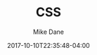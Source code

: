 ---
date: 2017-10-10T22:35:48-04:00
title: "CSS"
seo_title: "CSS | Mike Dane"
subheader:
     greeting: CSS - Style a Website
     description: This course covers the basics of styling a website using CSS. Work your way through the videos and we'll teach you everything you need to know to style a basic website!
description: This tutorial covers how to use introduction in CSS.
author: Mike Dane
image: introduction.png
video: WZ2uqGkHoR0
url: /web-development/css/
weight: 1
layout: course_home
---